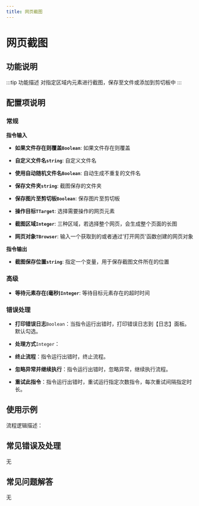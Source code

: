 ```yaml
---
title: 网页截图
---
```


# 网页截图

## 功能说明

:::tip 功能描述
对指定区域内元素进行截图，保存至文件或添加到剪切板中
:::

## 配置项说明

### 常规

**指令输入**

- **如果文件存在则覆盖`Boolean`**: 如果文件存在则覆盖

- **自定义文件名`string`**: 自定义文件名

- **使用自动随机文件名`Boolean`**: 自动生成不重复的文件名

- **保存文件夹`string`**: 截图保存的文件夹

- **保存图片至剪切板`Boolean`**: 保存图片至剪切板

- **操作目标`TTarget`**: 选择需要操作的网页元素

- **截图区域`Integer`**: 三种区域，若选择整个网页，会生成整个页面的长图

- **网页对象`TBrowser`**: 输入一个获取到的或者通过'打开网页'函数创建的网页对象


**指令输出**

- **截图保存位置`string`**: 指定一个变量，用于保存截图文件所在的位置

### 高级

- **等待元素存在(毫秒)`Integer`**: 等待目标元素存在的超时时间

### 错误处理

- **打印错误日志**`Boolean`：当指令运行出错时，打印错误日志到【日志】面板。默认勾选。

- **处理方式**`Integer`：

 - **终止流程**：指令运行出错时，终止流程。

 - **忽略异常并继续执行**：指令运行出错时，忽略异常，继续执行流程。

 - **重试此指令**：指令运行出错时，重试运行指定次数指令，每次重试间隔指定时长。

## 使用示例

流程逻辑描述：

## 常见错误及处理

无

## 常见问题解答

无

